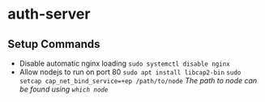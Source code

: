 # auth-server

## Setup Commands

- Disable automatic nginx loading
`sudo systemctl disable nginx`
- Allow nodejs to run on port 80
`sudo apt install libcap2-bin`
`sudo setcap cap_net_bind_service=+ep /path/to/node`
*The path to node can be found using `which node`*
